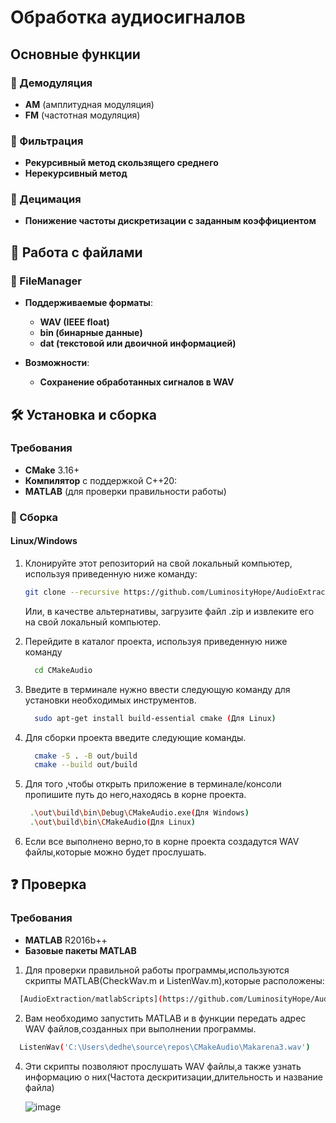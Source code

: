 #   Обработка аудиосигналов

##  Основные функции

### 🔎 Демодуляция
- **AM** (амплитудная модуляция)
- **FM** (частотная модуляция)

### 🔎 Фильтрация
- **Рекурсивный метод скользящего среднего**
- **Нерекурсивный метод**

### 🔎 Децимация
- **Понижение частоты дискретизации с заданным коэффициентом**

## 📂 Работа с файлами
### 🔎 FileManager
- **Поддерживаемые форматы**:
  - **WAV (IEEE float)**
  - **bin (бинарные данные)**
  - **dat (текстовой или двоичной информацией)**
  
- **Возможности**:
  - **Сохранение обработанных сигналов в WAV**
## 🛠️ Установка и сборка

### Требования
- **CMake** 3.16+
- **Компилятор** с поддержкой C++20:
- **MATLAB** (для проверки правильности работы)
### 🔧 Сборка 
#### Linux/Windows
1. Клонируйте этот репозиторий на свой локальный компьютер, используя приведенную ниже команду:

   ```bash
   git clone --recursive https://github.com/LuminosityHope/AudioExtraction.git
   ```
    Или, в качестве альтернативы, загрузите файл .zip и извлеките его на свой локальный компьютер.
  
2. Перейдите в каталог проекта, используя приведенную ниже команду

   ```bash
     cd CMakeAudio
   ```
3. Введите в терминале нужно ввести следующую команду для установки необходимых инструментов.
   
   ```bash
     sudo apt-get install build-essential cmake (Для Linux)
   ```
4. Для сборки проекта введите следующие команды.
   ```bash
     cmake -S . -B out/build  
     cmake --build out/build 
   ```
5. Для того ,чтобы открыть приложение в терминале/консоли пропишите путь до него,находясь в корне проекта.
   ```bash
    .\out\build\bin\Debug\CMakeAudio.exe(Для Windows)
    .\out\build\bin\CMakeAudio(Для Linux)
   ```
6. Если все выполнено верно,то в корне проекта создадутся WAV файлы,которые можно будет прослушать.
## ❓ Проверка 
### Требования
- **MATLAB** R2016b++
- **Базовые пакеты MATLAB**
1. Для проверки правильной работы программы,используются скрипты MATLAB(CheckWav.m и ListenWav.m),которые расположены:
  ```bash
    [AudioExtraction/matlabScripts](https://github.com/LuminosityHope/AudioExtraction/tree/main/matlabScripts)
  ```
2. Вам необходимо запустить MATLAB и в функции передать адрес WAV файлов,созданных при выполнении программы.
 ```bash
   ListenWav('C:\Users\dedhe\source\repos\CMakeAudio\Makarena3.wav')
 ```
4. Эти скрипты позволяют прослушать WAV файлы,а также узнать информацию о них(Частота дескритизации,длительность и название файла)
   
    ![image](https://github.com/user-attachments/assets/fa638711-fac1-4065-9686-e36c3890fbf1)

